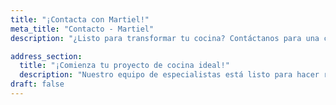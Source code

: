 ```yaml
---
title: "¡Contacta con Martiel!"
meta_title: "Contacto - Martiel"
description: "¿Listo para transformar tu cocina? Contáctanos para una consulta gratuita. Diseñamos, fabricamos e instalamos cocinas modernas y muebles de MDF a medida con acabados premium."

address_section:
  title: "¡Comienza tu proyecto de cocina ideal!"
  description: "Nuestro equipo de especialistas está listo para hacer realidad la cocina de tus sueños. Servicio integral desde el diseño hasta la instalación final."
draft: false
---
```

